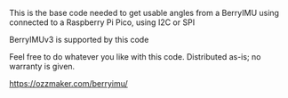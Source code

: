 This is the base code needed to get usable angles from a BerryIMU
using connected to a Raspberry Pi Pico, using I2C or SPI

BerryIMUv3 is supported by this code

Feel free to do whatever you like with this code.
Distributed as-is; no warranty is given.

https://ozzmaker.com/berryimu/


